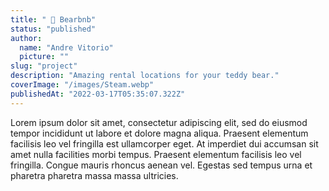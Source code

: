 ```yaml
---
title: " 🧸 Bearbnb"
status: "published"
author:
  name: "Andre Vitorio"
  picture: ""
slug: "project"
description: "Amazing rental locations for your teddy bear."
coverImage: "/images/Steam.webp"
publishedAt: "2022-03-17T05:35:07.322Z"
---
```


Lorem ipsum dolor sit amet, consectetur adipiscing elit, sed do eiusmod tempor incididunt ut labore et dolore magna aliqua. Praesent elementum facilisis leo vel fringilla est ullamcorper eget. At imperdiet dui accumsan sit amet nulla facilities morbi tempus. Praesent elementum facilisis leo vel fringilla. Congue mauris rhoncus aenean vel. Egestas sed tempus urna et pharetra pharetra massa massa ultricies.
